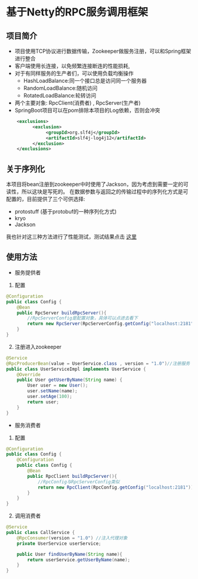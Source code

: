 # 基于Netty的RPC服务调用框架

## 项目简介

- 项目使用TCP协议进行数据传输，Zookeeper做服务注册，可以和Spring框架进行整合
- 客户端使用长连接，以免频繁连接断连的性能损耗,
- 对于有同样服务的生产者们，可以使用负载均衡操作
    - HashLoadBalance:同一个接口总是访问同一个服务器
    - RandomLoadBalance:随机访问
    - RotatedLoadBalance:轮转访问
- 两个主要对象: RpcClient(消费者) , RpcServer(生产者)
- SpringBoot项目可以在pom排除本项目的Log依赖，否则会冲突
```xml
    <exclusions>
          <exclusion>
               <groupId>org.slf4j</groupId>
               <artifactId>slf4j-log4j12</artifactId>
          </exclusion>
    </exclusions>
```
## 关于序列化

本项目将bean注册到zookeeper中时使用了Jackson，因为考虑到需要一定的可读性，所以这块是写死的。
在数据参数与返回之的传输过程中的序列化方式是可配置的，目前提供了三个可供选择:

- protostuff (基于protobuf的一种序列化方式)
- kryo
- Jackson

我也针对这三种方法进行了性能测试，测试结果点击 [这里](https://jaxingxcr.gitee.io/2022/03/02/Java%E5%BA%8F%E5%88%97%E5%8C%96%E6%A1%86%E6%9E%B6%E4%B9%8B%E7%AE%80%E5%8D%95%E4%BD%BF%E7%94%A8%E4%B8%8E%E6%80%A7%E8%83%BD%E6%B5%8B%E8%AF%95/)
## 使用方法

- 服务提供者

1. 配置
```java
@Configuration
public class Config {
    @Bean
    public RpcServer buildRpcServer(){
        //RpcServerConfig是配置对象，具体可以点进去看下
        return new RpcServer(RpcServerConfig.getConfig("localhost:2181"));//zk地址
    }
}
```
2. 注册进入zookeeper

```java
@Service
@RpcProducerBean(value = UserService.class , version = "1.0")//注册服务
public class UserServiceImpl implements UserService {
    @Override
    public User getUserByName(String name) {
        User user = new User();
        user.setName(name);
        user.setAge(100);
        return user;
    }
}
```

- 服务消费者

1. 配置

```java
@Configuration
public class Config {
    @Configuration
    public class Config {
        @Bean
        public RpcClient buildRpcServer(){
            //RpcConfig与RpcServerConfig类似
            return new RpcClient(RpcConfig.getConfig("localhost:2181"));//zk地址
        }
    }
}
```

2. 调用消费者

```java
@Service
public class CallService {
    @RpcConsumer(version = "1.0") //注入代理对象
    private UserService userService;

    public User findUserByName(String name){
        return userService.getUserByName(name);
    }
}
```

